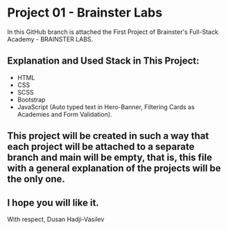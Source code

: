 # Project 01 - Brainster Labs

In this GitHub branch is attached the First Project of Brainster's Full-Stack Academy - BRAINSTER LABS.

## Explanation and Used Stack in This Project:

- HTML
- CSS
- SCSS
- Bootstrap
- JavaScript (Auto typed text in Hero-Banner, Filtering Cards as Academies and Form Validation).

## This project will be created in such a way that each project will be attached to a separate branch and main will be empty, that is, this file with a general explanation of the projects will be the only one.

## I hope you will like it.

With respect,
Dusan Hadji-Vasilev
